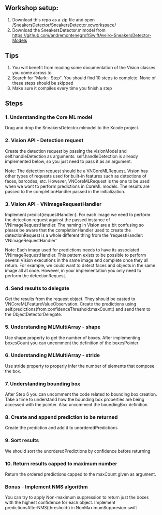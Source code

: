 ## Workshop setup:
1. Download this repo as a zip file and open /SneakersDetector/SneakersDetector.xcworkspace/
2. Download the SneakersDetector.mlmodel from <https://github.com/andremontenegrof/SwiftAveiro-SneakersDetector-Models>
## Tips
1. You will benefit from reading some documentation of the Vision classes you come across to
2. Search for "Mark:- Step". You should find 10 steps to complete. None of these steps should be skipped
3. Make sure it compiles every time you finish a step

## Steps
### 1. Understanding the Core ML model 
Drag and drop the SneakersDetector.mlmodel to the Xcode project.
### 2. Vision API - Detection request

Create the detection request by passing the visionModel and self.handleDetection as arguments. self.handleDetection is already implemented below, so you just need to pass it as an argument.

Note: The detection request should be a VNCoreMLRequest. Vision has other types of requests used for built-in features such as detections of faces, barcodes, etc. However, VNCoreMLRequest is the one to be used when we want to perform predictions in CoreML models. The results are passed to the completionHandler passed in the initialization.

### 3. Vision API - VNImageRequestHandler
Implement predict(requestHandler:). For each image we need to perform the detection request against the passed instance of VNImageRequestHandler. The naming in Vision are a bit confusing so please be aware that the completionHandler used to create the detectionRequest is a whole different thing from the 'requestHandler: VNImageRequestHandler'

Note: Each image used for predictions needs to have its associated VNImageRequestHandler. This pattern exists to be possible to perform several Vision executions in the same image and complete once they all return. For example, we could want to detect faces and objects in the same image all at once. However, in your implementation you only need to perform the detectionRequest.

### 4. Send results to delegate
Get the results from the request object. They should be casted to VNCoreMLFeatureValueObservation.
Create the predictions using self.predictions(from:confidenceThreshold:maxCount:) and send them to the ObjectDetectorDelegate.

### 5. Understanding MLMultiArray - shape
Use shape property to get the number of boxes. After implementing boxesCount you can uncomment the definition of the boxesPointer

### 6. Understanding MLMultiArray - stride
Use stride property to properly infer the number of elements that compose the box.

### 7. Understanding bounding box
After Step 6 you can uncomment the code related to bounding box creation.
Take a time to understand how the bounding box properties are being accessed with the pointer. Also uncomment the boundingBox definition.

### 8. Create and append prediction to be returned
Create the prediction and add it to unorderedPredictions

### 9. Sort results
We should sort the unorderedPredictions by confidence before returning

### 10. Return results capped to maximum number
Return the ordered predictions capped to the maxCount given as argument.

### Bonus - Implement NMS algorithm
You can try to apply Non-maximum suppression to return just the boxes with the highest confidence for each object. Implement predictionsAfterNMS(threshold:) in NonMaximumSuppresion.swift
